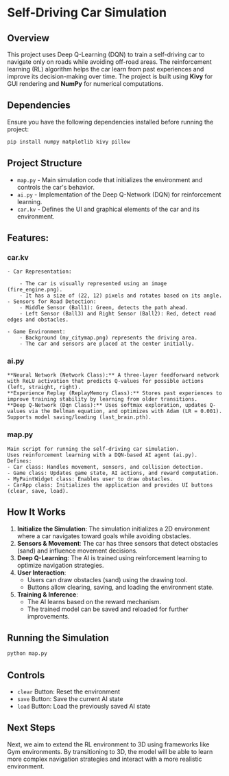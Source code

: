 # Self-Driving Car Simulation

## Overview
 This project uses Deep Q-Learning (DQN) to train a self-driving car to navigate only on roads while avoiding off-road areas. The reinforcement learning (RL) algorithm helps the car learn from past experiences and improve its decision-making over time.
 The project is built using **Kivy** for GUI rendering and **NumPy** for numerical computations.


## Dependencies
Ensure you have the following dependencies installed before running the project:
```bash
pip install numpy matplotlib kivy pillow
```

## Project Structure
- `map.py`  - Main simulation code that initializes the environment and controls the car's behavior.
- `ai.py`   - Implementation of the Deep Q-Network (DQN) for reinforcement learning.
- `car.kv`  - Defines the UI and graphical elements of the car and its environment.


## Features:
### car.kv
    - Car Representation:

        - The car is visually represented using an image (fire_engine.png).
        - It has a size of (22, 12) pixels and rotates based on its angle.
    - Sensors for Road Detection:
        - Middle Sensor (Ball1): Green, detects the path ahead.
        - Left Sensor (Ball3) and Right Sensor (Ball2): Red, detect road edges and obstacles.

    - Game Environment:
        - Background (my_citymap.png) represents the driving area.
        - The car and sensors are placed at the center initially.

### ai.py

    **Neural Network (Network Class):** A three-layer feedforward network with ReLU activation that predicts Q-values for possible actions (left, straight, right).
    **Experience Replay (ReplayMemory Class):** Stores past experiences to improve training stability by learning from older transitions.
    **Deep Q-Network (Dqn Class):** Uses softmax exploration, updates Q-values via the Bellman equation, and optimizes with Adam (LR = 0.001). Supports model saving/loading (last_brain.pth).

### map.py
    Main script for running the self-driving car simulation.
    Uses reinforcement learning with a DQN-based AI agent (ai.py).
    Defines:
    - Car class: Handles movement, sensors, and collision detection.
    - Game class: Updates game state, AI actions, and reward computation.
    - MyPaintWidget class: Enables user to draw obstacles.
    - CarApp class: Initializes the application and provides UI buttons (clear, save, load).




## How It Works
1. **Initialize the Simulation**: The simulation initializes a 2D environment where a car navigates toward goals while avoiding obstacles.
2. **Sensors & Movement**: The car has three sensors that detect obstacles (sand) and influence movement decisions.
3. **Deep Q-Learning**: The AI is trained using reinforcement learning to optimize navigation strategies.
4. **User Interaction**:
   - Users can draw obstacles (sand) using the drawing tool.
   - Buttons allow clearing, saving, and loading the environment state.
5. **Training & Inference**:
   - The AI learns based on the reward mechanism.
   - The trained model can be saved and reloaded for further improvements.

## Running the Simulation
```bash
python map.py
```

## Controls

- `clear` Button: Reset the environment
- `save` Button: Save the current AI state
- `load` Button: Load the previously saved AI state

## Next Steps
Next, we aim to extend the RL environment to 3D using frameworks like Gym environments. By transitioning to 3D, the model will be able to learn more complex navigation strategies and interact with a more realistic environment.








